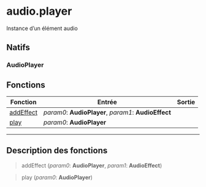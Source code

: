 # audio.player

Instance d’un élément audio
## Natifs
### AudioPlayer
## Fonctions
|Fonction|Entrée|Sortie|
|-|-|-|
|[addEffect](#func_0)|*param0*: **AudioPlayer**, *param1*: **AudioEffect**||
|[play](#func_1)|*param0*: **AudioPlayer**||


***
## Description des fonctions

<a id="func_0"></a>
> addEffect (*param0*: **AudioPlayer**, *param1*: **AudioEffect**)

<a id="func_1"></a>
> play (*param0*: **AudioPlayer**)

